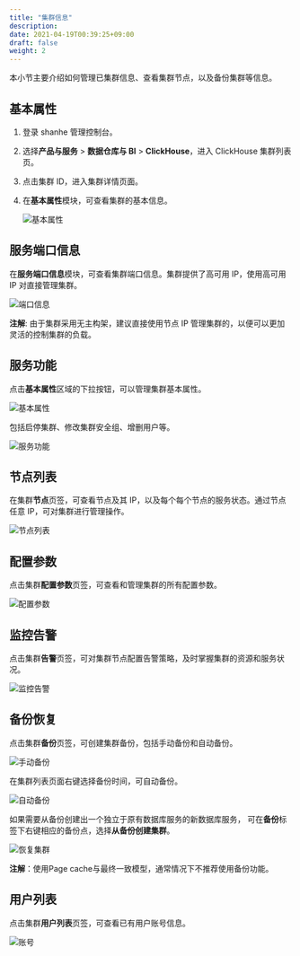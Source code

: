 ```yaml
---
title: "集群信息"
description: 
date: 2021-04-19T00:39:25+09:00
draft: false
weight: 2
---
```


本小节主要介绍如何管理已集群信息、查看集群节点，以及备份集群等信息。

## 基本属性

1. 登录 shanhe 管理控制台。
2. 选择**产品与服务** > **数据仓库与 BI** > **ClickHouse**，进入 ClickHouse 集群列表页。
3. 点击集群 ID，进入集群详情页面。
4. 在**基本属性**模块，可查看集群的基本信息。

   ![基本属性](../_images/basic_info.png)

## 服务端口信息

在**服务端口信息**模块，可查看集群端口信息。集群提供了高可用 IP，使用高可用 IP 对直接管理集群。

![端口信息](../_images/port_info.png)

**注解**: 由于集群采用无主构架，建议直接使用节点 IP 管理集群的，以便可以更加灵活的控制集群的负载。

## 服务功能

点击**基本属性**区域的下拉按钮，可以管理集群基本属性。

![基本属性](../_images/basic_info2.png)

包括启停集群、修改集群安全组、增删用户等。

![服务功能](../_images/service_list.png)

## 节点列表

在集群**节点**页签，可查看节点及其 IP，以及每个每个节点的服务状态。通过节点任意 IP，可对集群进行管理操作。

![节点列表](../_images/node_list.png)

## 配置参数

点击集群**配置参数**页签，可查看和管理集群的所有配置参数。

![配置参数](../_images/env.png)

## 监控告警

点击集群**告警**页签，可对集群节点配置告警策略，及时掌握集群的资源和服务状况。

![监控告警](../_images/alarm.png)

## 备份恢复

点击集群**备份**页签，可创建集群备份，包括手动备份和自动备份。

![手动备份](../_images/backup.png)

在集群列表页面右键选择备份时间，可自动备份。

![自动备份](../_images/auto_backup.png)

如果需要从备份创建出一个独立于原有数据库服务的新数据库服务， 可在**备份**标签下右键相应的备份点，选择**从备份创建集群**。

![恢复集群](../_images/restore.png)

**注解**：使用Page cache与最终一致模型，通常情况下不推荐使用备份功能。

## 用户列表

点击集群**用户列表**页签，可查看已有用户账号信息。

![账号](../_images/display_userlist.png)
